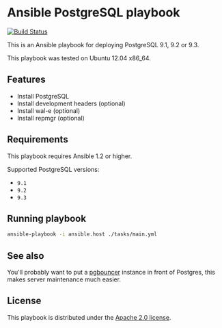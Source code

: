 # Ansible PostgreSQL playbook

[![Build Status](https://travis-ci.org/balanced-ops/ansible-postgresql.svg)](https://travis-ci.org/balanced-ops/ansible-postgresql)

This is an Ansible playbook for deploying PostgreSQL 9.1, 9.2 or 9.3.

This playbook was tested on Ubuntu 12.04 x86_64.

## Features

* Install PostgreSQL
* Install development headers (optional)
* Install wal-e (optional)
* Install repmgr (optional)

## Requirements

This playbook requires Ansible 1.2 or higher.

Supported PostgreSQL versions:

* `9.1`
* `9.2`
* `9.3`

## Running playbook

```bash
ansible-playbook -i ansible.host ./tasks/main.yml
```

## See also

You'll probably want to put a [pgbouncer](https://github.com/balanced-ops/ansible-pgbouncer)
instance in front of Postgres, this makes server maintenance much easier.

## License

This playbook is distributed under the
[Apache 2.0 license](http://www.apache.org/licenses/LICENSE-2.0.html).
